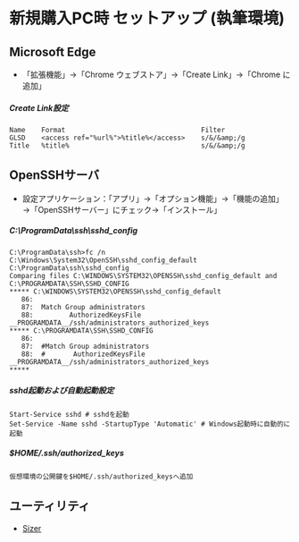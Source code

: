 # 新規購入PC時 セットアップ (執筆環境)

## Microsoft Edge

- 「拡張機能」→「Chrome ウェブストア」→「Create Link」→「Chrome に追加」

##### Create Link設定

    Name    Format                                  Filter
    GLSD    <access ref="%url%">%title%</access>    s/&/&amp;/g
    Title   %title%                                 s/&/&amp;/g

## OpenSSHサーバ

- 設定アプリケーション：「アプリ」→「オプション機能」→「機能の追加」→「OpenSSHサーバー」にチェック→「インストール」

##### C:\ProgramData\ssh\sshd_config

    C:\ProgramData\ssh>fc /n C:\Windows\System32\OpenSSH\sshd_config_default C:\ProgramData\ssh\sshd_config
    Comparing files C:\WINDOWS\SYSTEM32\OPENSSH\sshd_config_default and C:\PROGRAMDATA\SSH\SSHD_CONFIG
    ***** C:\WINDOWS\SYSTEM32\OPENSSH\sshd_config_default
       86:
       87:  Match Group administrators
       88:         AuthorizedKeysFile __PROGRAMDATA__/ssh/administrators_authorized_keys
    ***** C:\PROGRAMDATA\SSH\SSHD_CONFIG
       86:
       87:  #Match Group administrators
       88:  #       AuthorizedKeysFile __PROGRAMDATA__/ssh/administrators_authorized_keys
    *****

##### sshd起動および自動起動設定

    Start-Service sshd # sshdを起動
    Set-Service -Name sshd -StartupType 'Automatic' # Windows起動時に自動的に起動

##### $HOME/.ssh/authorized_keys

    仮想環境の公開鍵を$HOME/.ssh/authorized_keysへ追加

## ユーティリティ

- [Sizer](http://www.brianapps.net/sizer/)
